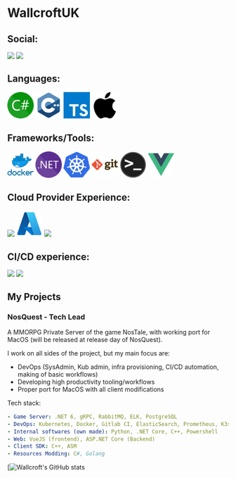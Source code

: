 # WallcroftUK 


## Social:
<a href="https://github.com/WallcroftUK"><img src="https://img.shields.io/badge/-@WallcroftUK-%23181717?style=flat-square&logo=github" height="25"></a>
<a href="#"><img src="https://img.shields.io/badge/-WallcroftUK%231101-%232c2f33?style=flat-square&logo=discord" height="25"></a>


## Languages:
<code><img height="60" src="https://raw.githubusercontent.com/github/explore/80688e429a7d4ef2fca1e82350fe8e3517d3494d/topics/csharp/csharp.png"></code>
<code><img height="60" src="https://raw.githubusercontent.com/github/explore/80688e429a7d4ef2fca1e82350fe8e3517d3494d/topics/cpp/cpp.png"></code>
<code><img height="60" src="https://raw.githubusercontent.com/github/explore/80688e429a7d4ef2fca1e82350fe8e3517d3494d/topics/typescript/typescript.png"></code>
<code><img height="60" src="https://raw.githubusercontent.com/github/explore/main/topics/apple/apple.png"></code>


## Frameworks/Tools:
<code><img height="60" src="https://raw.githubusercontent.com/github/explore/80688e429a7d4ef2fca1e82350fe8e3517d3494d/topics/docker/docker.png"></code>
<code><img height="60" src="https://raw.githubusercontent.com/github/explore/93d8a67084f94b2a444e510199a6e7622e5b09a3/topics/dotnet/dotnet.png"></code>
<code><img height="60" src="https://raw.githubusercontent.com/github/explore/80688e429a7d4ef2fca1e82350fe8e3517d3494d/topics/kubernetes/kubernetes.png"></code>
<code><img height="60" src="https://raw.githubusercontent.com/github/explore/80688e429a7d4ef2fca1e82350fe8e3517d3494d/topics/git/git.png"></code>
<code><img height="60" src="https://raw.githubusercontent.com/github/explore/80688e429a7d4ef2fca1e82350fe8e3517d3494d/topics/terminal/terminal.png"></code>
<code><img height="60" src="https://raw.githubusercontent.com/github/explore/80688e429a7d4ef2fca1e82350fe8e3517d3494d/topics/vue/vue.png"></code>

## Cloud Provider Experience:
<code><img height="60" src="https://avatars.githubusercontent.com/u/5184305?s=200&v=4"></code>
<code><img height="60" src="https://raw.githubusercontent.com/github/explore/80688e429a7d4ef2fca1e82350fe8e3517d3494d/topics/azure/azure.png"></code>
<code><img height="60" src="https://avatars0.githubusercontent.com/u/2810941?s=200&v=4"></code>

## CI/CD experience:

<code><img height="50" src="https://github.githubassets.com/images/modules/logos_page/GitHub-Mark.png"></code>
<code><img height="50" src="https://about.gitlab.com/images/press/logo/png/gitlab-logo-gray-stacked-rgb.png"></code>

## My Projects

### NosQuest - Tech Lead

A MMORPG Private Server of the game NosTale, with working port for MacOS (will be released at release day of NosQuest).

I work on all sides of the project, but my main focus are:
- DevOps (SysAdmin, Kub admin, infra provisioning, CI/CD automation, making of basic workflows)
- Developing high productivity tooling/workflows
- Proper port for MacOS with all client modifications


Tech stack: 
```yaml
- Game Server: .NET 6, gRPC, RabbitMQ, ELK, PostgreSQL
- DevOps: Kubernetes, Docker, Gitlab CI, ElasticSearch, Prometheus, K3s
- Internal softwares (own made): Python, .NET Core, C++, Powershell
- Web: VueJS (frontend), ASP.NET Core (Backend)
- Client SDK: C++, ASM
- Resources Modding: C#, Golang
```

[![Wallcroft's GitHub stats](https://github-readme-stats.vercel.app/api?username=WallcroftUK&show_icons=true&hide=[%22issues%22])

<!--
used best template :) Thanks Blowa
-->
